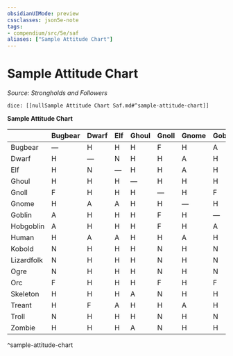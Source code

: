 ```yaml
---
obsidianUIMode: preview
cssclasses: json5e-note
tags:
- compendium/src/5e/saf
aliases: ["Sample Attitude Chart"]
---
```

# Sample Attitude Chart
*Source: Strongholds and Followers* 

`dice: [[nullSample Attitude Chart Saf.md#^sample-attitude-chart]]`

**Sample Attitude Chart**

|  | Bugbear | Dwarf | Elf | Ghoul | Gnoll | Gnome | Goblin | Hobgoblin | Human | Kobold | Lizardfolk | Ogre | Orc | Skeleton | Treant | Troll | Zombie |
|--|---------|-------|-----|-------|-------|-------|--------|-----------|-------|--------|------------|------|-----|----------|--------|-------|--------|
| Bugbear | — | H | H | H | F | H | A | A | H | N | N | N | F | H | H | N | H |
| Dwarf | H | — | N | H | H | A | H | H | A | H | H | H | H | H | F | H | H |
| Elf | H | N | — | H | H | A | H | H | A | H | H | H | H | H | A | H | H |
| Ghoul | H | H | H | — | H | H | H | H | H | H | H | H | H | A | H | N | A |
| Gnoll | F | H | H | H | — | H | F | F | H | N | N | N | F | N | H | N | N |
| Gnome | H | A | A | H | H | — | H | H | A | H | H | H | H | H | A | H | H |
| Goblin | A | H | H | H | F | H | — | A | H | N | N | N | F | H | H | N | H |
| Hobgoblin | A | H | H | H | F | H | A | — | H | N | N | N | F | H | H | N | H |
| Human | H | A | A | H | H | A | H | H | — | H | H | H | H | H | F | H | H |
| Kobold | N | H | H | H | N | H | N | N | H | — | F | N | N | H | H | N | H |
| Lizardfolk | N | H | H | H | N | H | N | N | H | F | — | F | F | H | H | N | H |
| Ogre | N | H | H | H | N | H | N | N | H | N | F | — | F | H | H | N | H |
| Orc | F | H | H | H | F | H | F | F | H | N | F | F | — | H | H | N | H |
| Skeleton | H | H | H | A | N | H | H | H | H | H | H | H | H | — | H | N | A |
| Treant | H | F | A | H | H | A | H | H | F | H | H | H | H | H | — | H | H |
| Troll | N | H | H | H | N | H | N | N | H | N | N | N | N | N | H | — | N |
| Zombie | H | H | H | A | N | H | H | H | H | H | H | H | H | A | H | N | — |
^sample-attitude-chart